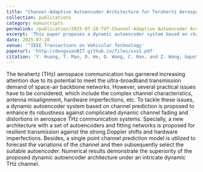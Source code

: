 ```yaml
---
title: "Channel-Adaptive Autoencoder Architecture for Terahertz Aerospace Communications"
collection: publications
category: manuscripts
permalink: /publication/2025-07-28-TVT-Channel-Adaptive Autoencoder Architecture for Terahertz Aerospace Communications-number-32
excerpt: 'This paper proposes a dynamic autoencoder system based on channel prediction to enhance its robustness against complicated dynamic channel fading and distortions in aerospace THz communication systems.'
date: 2025-07-28
venue: '"IEEE Transactions on Vehicular Technology'
paperurl: 'http://dongxuanBIT.github.io/files/xxx1.pdf'
citation: 'Y. Huang, T. Mao, D. He, Q. Wang, C. Han, and Z. Wang, &quot;Channel-Adaptive Autoencoder Architecture for Terahertz Aerospace Communications,&quot; <i>IEEE Trans. Veh. Technol.</i>, Early Access, Aug. 2025.'
---
```


The terahertz (THz) aerospace communication has garnered increasing attention due to its potential to meet the ultra-broadband transmission demand of space-air backbone networks. However, several practical issues have to be considered, which include the complex channel characteristics, antenna misalignment, hardware imperfections, etc. To tackle these issues, a dynamic autoencoder system based on channel prediction is proposed to enhance its robustness against complicated dynamic channel fading and distortions in aerospace THz communication systems. Specially, a new architecture with a set of autoencoders and fitting networks is proposed for resilient transmission against the strong Doppler shifts and hardware imperfections. Besides, a single point channel prediction model is utilized to forecast the variations of the channel and then subsequently select the suitable autoencoder. Numerical results demonstrate the superiority of the proposed dynamic autoencoder architecture under an intricate dynamic THz channel.
